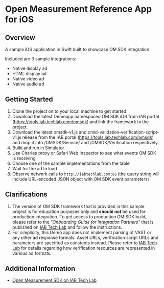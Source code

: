 # Open Measurement Reference App for iOS

## Overview

A sample iOS application in Swift built to showcase OM SDK integration. 

Included are 3 sample integrations:

* Native display ad 
* HTML display ad
* Native video ad
* Native audio ad

## Getting Started

1. Clone the project on to your local machine to get started
2. Download the latest Demoapp namespaced OM SDK iOS from IAB portal (https://tools.iab.techlab.com/omsdk) and link the framework to the project.
3. Download the latest omsdk-v1.js and omid-validation-verification-script-v1.js release from the IAB portal (https://tools.iab.techlab.com/omsdk) and drop it into /OMSDK/Service/ and /OMSDK/Verification respectively.
4. Build and run in Simulator
5. Use Charles proxy or Safari Web Inspector to see what events OM SDK is receiving
6. Choose one of the sample implementations from the table
7. Wait for the ad to load
8. Observe network calls to `http://iabtechlab.com:66` (the query string will include URL-encoded JSON object with OM SDK event parameters)

## Clarifications

1. The version of OM SDK framework that is provided in this sample project is for education purposes only and **should not** be used for production integration. To get access to production OM SDK build, please refer to the *"Onboarding Guide for Integration Partners"* that is published on [IAB Tech Lab](https://iabtechlab.com/standards/open-measurement-sdk/) and follow the instructions. 
2. For simplicity, this Demo app does not implement parsing of VAST or any other ad response formats. Asset URLs, verification script URLs and parameters are specified as constants instead. Please refer to [IAB Tech Lab](https://iabtechlab.com/standards/open-measurement-sdk/) for details regarding how verification resources are represented in various ad formats.


## Additional Information

* [Open Measurement SDK on IAB Tech Lab](https://iabtechlab.com/standards/open-measurement-sdk/)
